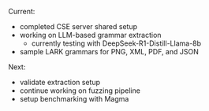 Current:

- completed CSE server shared setup
- working on LLM-based grammar extraction
  - currently testing with DeepSeek-R1-Distill-Llama-8b
- sample LARK grammars for PNG, XML, PDF, and JSON

Next:

- validate extraction setup
- continue working on fuzzing pipeline
- setup benchmarking with Magma
